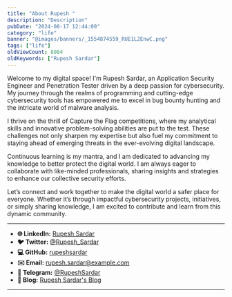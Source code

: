 ```yaml
---
title: "About Rupesh "
description: "Description"
pubDate: "2024-08-17 12:44:00"
category: "life"
banner: "@images/banners/_1554874559_RUE1L2EnwC.png"
tags: ["life"]
oldViewCount: 8084
oldKeywords: ["Rupesh Sardar"]
---
```


Welcome to my digital space! I'm Rupesh Sardar, an Application Security Engineer and Penetration Tester driven by a deep passion for cybersecurity. My journey through the realms of programming and cutting-edge cybersecurity tools has empowered me to excel in bug bounty hunting and the intricate world of malware analysis.

I thrive on the thrill of Capture the Flag competitions, where my analytical skills and innovative problem-solving abilities are put to the test. These challenges not only sharpen my expertise but also fuel my commitment to staying ahead of emerging threats in the ever-evolving digital landscape.

Continuous learning is my mantra, and I am dedicated to advancing my knowledge to better protect the digital world. I am always eager to collaborate with like-minded professionals, sharing insights and strategies to enhance our collective security efforts.

Let’s connect and work together to make the digital world a safer place for everyone. Whether it’s through impactful cybersecurity projects, initiatives, or simply sharing knowledge, I am excited to contribute and learn from this dynamic community.


---

* **🌐 LinkedIn:** [Rupesh Sardar](https://www.linkedin.com/in/rupesh-sardar)
* **🐦 Twitter:** [@Rupesh_Sardar](https://twitter.com/Rupesh_Sardar)
* **💻 GitHub:** [rupeshsardar](https://github.com/rupeshsardar)
* **✉️ Email:** [rupesh.sardar@example.com](mailto:rupesh.sardar@example.com)
* **📱 Telegram:** [@RupeshSardar](https://t.me/RupeshSardar)
* **🔗 Blog:** [Rupesh Sardar's Blog](https://rupeshsardar.com/blog)

---
